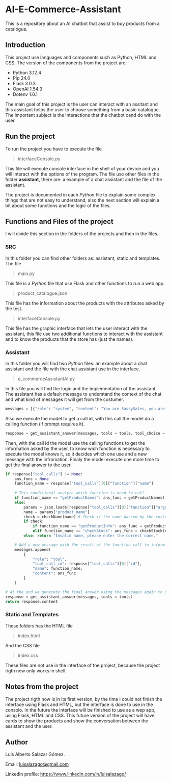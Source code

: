 # AI-E-Commerce-Assistant

This is a repository about an AI chatbot that assist to buy products from a catalogue.

## Introduction

This project use languages and components such as Python, HTML and CSS. The version of the components from the project are:

* Python 3.12.4
* Pip 24.0
* Flask 3.0.3
* OpenAI 1.54.3
* Dotenv 1.0.1

The main goal of this project is the user can interact with an assitant and this assistant helps the user to choose something from a basic catalogue. The important subject is the interactions that the chatbot cand do with the user.

## Run the project

To run the project you have to execute the file

> interfaceConsole.py

This file will execute console interface in the shell of your device and you will interact with the options of the program. The file use other files in the folder **assistant**, there are: a example of a chat assistant and the file of the assistant.

The project is documented in each *Python* file to explain some complex things that are not easy to understand, also the next section will explain a bit about some functions and the logic of the files.

## Functions and Files of the project

I will divide this section in the folders of the projects and then in the files.

### SRC

In this folder you can find other folders as: assistant, static and templates. The file

> main.py

This file is a *Python* file that use Flask and other functions to run a web app.

> product_catalogue.json

This file has the information about the products with the attributes asked by the test.

> interfaceConsole.py

This file has the graphic interface that lets the user interact with the assistant, this file use two additional functions to interact with the assistant and to know the products that the store has (just the names).

### Assistant

In this folder you will find two *Python* files: an example about a chat assistant and the file with the chat assistant use in the interface.

> e_commerceAssistantAI.py

In this file you will find the logic and the implementation of the assistant. The assistant has a default message to understand the context of the chat and what kind of messages it will get from the costumer.

```py
messages = [{"role": "system", "content": "You are SassySales, you are a helpful customer assistant that assist the customer answering their questions using the supplied tools, at the end of each answer recommend with a short text the product asked or many products if the customer asked for many of them."}]
```

Also we execute the model to get a call id, with this call the model do a calling function (if prompt requires it).

```py
response = get_assistant_answer(messages, tools = tools, tool_choice = "auto")
```

Then, with the call id the model use the calling functions to get the information asked by the user, to know wich function is necessary to execute the model knows it, so it decides which one use and a new message with the infromation. Finaly the model execute one more time to get the final answer to the user.

```py
if response["tool_calls"] != None:
    ans_func = None
    function_name = response["tool_calls"][0]["function"]["name"]
        
    # This conditional analyze which function is need to call.
    if function_name == "getProductNames": ans_func = getProductNames()
    else:
        params = json.loads(response["tool_calls"][0]["function"]["arguments"])
        name = params["product_name"]
        check = checkName(name) # Check if the name passed by the customer is correct in the catalogue.
        if check:
            if function_name == "getProductInfo": ans_func = getProductInfo(name)
            elif function_name == "checkStock": ans_func = checkStock(name)
        else: return "Invalid name, please enter the correct name."

    # Add a new message with the result of the function call to inform the assistant.
    messages.append(
        {
            "role": "tool",
            "tool_call_id": response["tool_calls"][0]["id"],
            "name": function_name,
            "content": ans_func
        }
    )

# At the end we generate the final answer using the messages again to get the answer with the function called.
response = get_assistant_answer(messages, tools = tools)
return response.content
```

### Static and Templates

These folders has the HTML file

> index.html

And the CSS file

>index.css

These files are not use in the interface of the project, because the project rigth now only works in shell.

## Notes from the project

The project rigth now is in its first version, by the time I could not finish the interface using Flask and HTML, but the interface is done to use in the consolo. In the future the interface will be finished to use as a wep app, using Flask, HTML and CSS. This future version of the project will have cards to show the products and show the conversation between the assistant and the user.

## Author

Luis Alberto Salazar Gómez.

Email: <luisalazago@gmail.com>

LinkedIn profile: <https://www.linkedin.com/in/luisalazago/>
